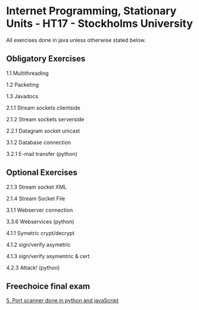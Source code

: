 # Internet Programming, Stationary Units - HT17 - Stockholms University
All exercises done in java unless otherwise stated below.

## Obligatory Exercises ##

1.1 Multithreading 

1.2 Packeting  

1.3 Javadocs  

2.1.1 Stream sockets clientside

2.1.2 Stream sockets serverside

2.2.1 Datagram socket unicast 

3.1.2 Database connection 

3.2.1 E-mail transfer (python)

## Optional Exercises ##

2.1.3 Stream socket XML

2.1.4 Stream Socket File

3.1.1 Webserver connection

3.3.6 Webservices (python)

4.1.1 Symetric crypt/decrypt 

4.1.2 sign/verify asymetric  

4.1.3 sign/verify asymentric & cert 

4.2.3 Attack! (python)

## Freechoice final exam ##
[5. Port scanner done in python and javaScript](https://github.com/StormyRabbit/STRsPortScanner)

